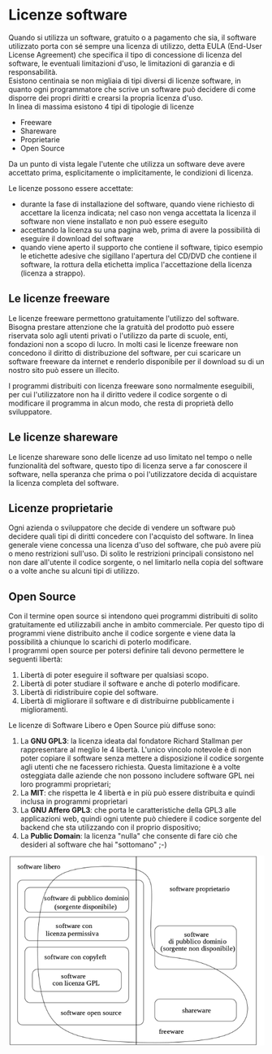 
# Licenze software

Quando si utilizza un software, gratuito o a pagamento che sia, il software utilizzato porta con sé sempre una licenza di utilizzo, detta EULA (End-User License Agreement) che specifica il tipo di concessione di licenza del software, le eventuali limitazioni d'uso, le limitazioni di garanzia e di responsabilità.  
Esistono centinaia se non migliaia di tipi diversi di licenze software, in quanto ogni programmatore che scrive un software può decidere di come disporre dei propri diritti e crearsi la propria licenza d'uso.  
In linea di massima esistono 4 tipi di tipologie di licenze

-   Freeware
-   Shareware
-   Proprietarie
-   Open Source

Da un punto di vista legale l'utente che utilizza un software deve avere accettato prima, esplicitamente o implicitamente, le condizioni di licenza.

Le licenze possono essere accettate:

-   durante la fase di installazione del software, quando viene richiesto di accettare la licenza indicata; nel caso non venga accettata la licenza il software non viene installato e non può essere eseguito
-   accettando la licenza su una pagina web, prima di avere la possibilità di eseguire il download del software
-   quando viene aperto il supporto che contiene il software, tipico esempio le etichette adesive che sigillano l'apertura del CD/DVD che contiene il software, la rottura della etichetta implica l'accettazione della licenza (licenza a strappo). 
    

## Le licenze freeware

Le licenze freeware permettono gratuitamente l'utilizzo del software. Bisogna prestare attenzione che la gratuità del prodotto può essere riservata solo agli utenti privati o l'utilizzo da parte di scuole, enti, fondazioni non a scopo di lucro. In molti casi le licenze freeware non concedono il diritto di distribuzione del software, per cui scaricare un software freeware da internet e renderlo disponibile per il download su di un nostro sito può essere un illecito.
  
I programmi distribuiti con licenza freeware sono normalmente eseguibili, per cui l'utilizzatore non ha il diritto vedere il codice sorgente o di modificare il programma in alcun modo, che resta di proprietà dello sviluppatore.

## Le licenze shareware

Le licenze shareware sono delle licenze ad uso limitato nel tempo o nelle funzionalità del software, questo tipo di licenza serve a far conoscere il software, nella speranza che prima o poi l'utilizzatore decida di acquistare la licenza completa del software.

## Licenze proprietarie

Ogni azienda o sviluppatore che decide di vendere un software può decidere quali tipi di diritti concedere con l'acquisto del software. In linea generale viene concessa una licenza d'uso del software, che può avere più o meno restrizioni sull'uso. Di solito le restrizioni principali consistono nel non dare all'utente il codice sorgente, o nel limitarlo nella copia del software o a volte anche su alcuni tipi di utilizzo.

## Open Source

Con il termine open source si intendono quei programmi distribuiti di solito gratuitamente ed utilizzabili anche in ambito commerciale. Per questo tipo di programmi viene distribuito anche il codice sorgente e viene data la possibilità a chiunque lo scarichi di poterlo modificare.  
I programmi open source per potersi definire tali devono permettere le seguenti libertà:

1.  Libertà di poter eseguire il software per qualsiasi scopo.
2.  Libertà di poter studiare il software e anche di poterlo modificare.
3.  Libertà di ridistribuire copie del software.
4.  Libertà di migliorare il software e di distribuirne pubblicamente i miglioramenti.

Le licenze di Software Libero e Open Source più diffuse sono:

1. La **GNU GPL3**: la licenza ideata dal fondatore Richard Stallman per rappresentare al meglio le 4 libertà. L'unico vincolo notevole è di non poter copiare il software senza mettere a disposizione il codice sorgente agli utenti che ne facessero richiesta. Questa limitazione è a volte osteggiata dalle aziende che non possono includere software GPL nei loro programmi proprietari;
2. La **MIT**: che rispetta le 4 libertà e in più può essere distribuita e quindi inclusa in programmi proprietari
3. La **GNU Affero GPL3**: che porta le caratteristiche della GPL3 alle applicazioni web, quindi ogni utente può chiedere il codice sorgente del backend che sta utilizzando con il proprio dispositivo;
4. La **Public Domain**: la licenza "nulla" che consente di fare ciò che desideri al software che hai "sottomano" ;-)

![Insieme di licenze software](./Categorie_software.png)

